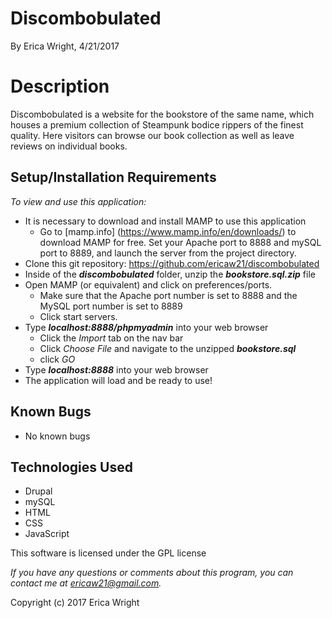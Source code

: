 # **Discombobulated**
By Erica Wright, 4/21/2017

# Description
Discombobulated is a website for the bookstore of the same name, which houses a premium collection of Steampunk bodice rippers of the finest quality. Here visitors can browse our book collection as well as leave reviews on individual books.

## Setup/Installation Requirements
_To view and use this application:_
* It is necessary to download and install MAMP to use this application
    * Go to [mamp.info] (https://www.mamp.info/en/downloads/) to download MAMP for free. Set your Apache port to 8888 and mySQL port to 8889, and launch the server from the project directory.
* Clone this git repository: https://github.com/ericaw21/discombobulated
* Inside of the **_discombobulated_** folder, unzip the **_bookstore.sql.zip_** file
* Open MAMP (or equivalent) and click on preferences/ports.
    * Make sure that the Apache port number is set to 8888 and the MySQL port number is set to 8889
    * Click start servers.
* Type **_localhost:8888/phpmyadmin_** into your web browser
    * Click the _Import_ tab on the nav bar
    * Click _Choose File_ and navigate to the unzipped **_bookstore.sql_**
    * click _GO_
* Type **_localhost:8888_** into your web browser
* The application will load and be ready to use!

## Known Bugs
* No known bugs

## Technologies Used
* Drupal
* mySQL
* HTML
* CSS
* JavaScript

This software is licensed under the GPL license

_If you have any questions or comments about this program, you can contact me at [ericaw21@gmail.com](mailto:ericaw21@gmail.com)._

Copyright (c) 2017 Erica Wright
